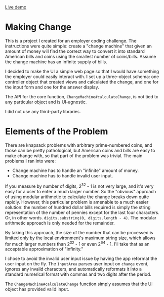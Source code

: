 [Live demo][live]

[live]: http://drransom.github.io/ChangeMachine

Making Change
=============
This is a project I created for an employer coding challenge. The instructions
were quite simple: create a "change machine" that given an amount of money will
find the correct way to convert it into standard American bills and coins
using the smallest number of coins/bills. Assume the change machine has an
infinite supply of bills.

I decided to make the UI a simple web page so that I would have something
the employer could easily interact with. I set up a three-object schema:
one controller object that created views and calculated the change, and
one for the input form and one for the answer display.

The API for the core function, `ChangeMachine#calculateChange`, is not tied to
any particular object and is UI-agnostic.

I did not use any third-party libraries.

Elements of the Problem
========================

There are knapsack problems with arbitrary prime-numbered coins, and those can be
pretty pathological, but American coins and bills are easy to make change with,
so that part of the problem was trivial. The main problems I ran into were:

* Change machine has to handle an "infinite" amount of money.
* Change machine has to handle invalid user input.

If you measure by number of digits, 2<sup>32</sup> - 1 is not very large, and it's very easy
for a user to enter a much larger number. So the "obvious" approach of using modular
arithmetic to calculate the change breaks down quite rapidly. However, this particular
problem is amenable to a much easier solution: the number of hundred dollar bills
required is simply the string representation of the number of pennies except for the
last four characters. Or, in other words. `digits.substring(0, digits.length - 4)`.
The modular arithmetic approach is only needed for the remainder.

By taking this approach, the size of the number that can be processed is limited
only by the local environment's maximum string size, which allows
for much larger numbers than 2<sup>32</sup> - 1 or even 2<sup>64</sup> - 1.  I'll take
that as an acceptable approximation of "infinity."

I chose to avoid the invalid user input issue by having the app reformat
the user input on the fly. The `InputArea` parses user input on `change` event,
ignores any invalid characters, and automatically reformats it into a standard
numerical format with commas and two digits after the period.

The `ChangeMachine#calculateChange` function simply assumes that the UI object has provided valid input.
